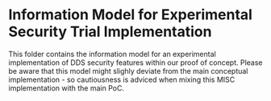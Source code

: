 # Information Model for Experimental Security Trial Implementation

This folder contains the information model for an experimental implementation of DDS security features within our proof of concept.
Please be aware that this model might slighly deviate from the main conceptual implementation - so cautiousness is adviced when mixing this MISC implementation with the main PoC.
